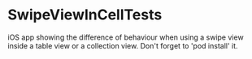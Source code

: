 SwipeViewInCellTests
==================

iOS app showing the difference of behaviour when using a swipe view inside a table view or a collection view.
Don't forget to 'pod install' it.